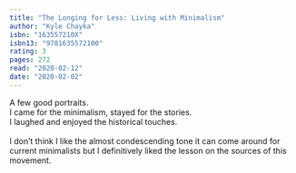 ```yaml
---
title: "The Longing for Less: Living with Minimalism"
author: "Kyle Chayka"
isbn: "163557210X"
isbn13: "9781635572100"
rating: 3
pages: 272
read: "2020-02-12"
date: "2020-02-02"
---
```

A few good portraits. <br/>I came for the minimalism, stayed for the stories.<br/>I laughed and enjoyed the historical touches.<br/><br/>I don’t think I like the almost condescending tone it can come around for current minimalists but I definitively liked the lesson on the sources of this movement.
